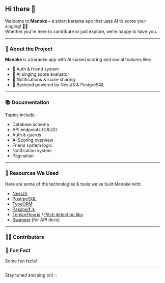 ## Hi there 👋

Welcome to **Manoke** – a smart karaoke app that uses AI to score your singing! 🎤✨  
Whether you're here to contribute or just explore, we’re happy to have you.

---

### 📌 About the Project

**Manoke** is a karaoke app with AI-based scoring and social features like:
- 🔐 Auth & friend system  
- 🤖 AI singing score evaluator  
- 🔔 Notifications & score sharing  
- 📄 Backend powered by NestJS & PostgreSQL

---

### 📚 Documentation


Topics include:
- Database schema
- API endpoints (CRUD)
- Auth & guards
- AI Scoring overview
- Friend system logic
- Notification system
- Pagination

---

### 🧰 Resources We Used

Here are some of the technologies & tools we’ve built Manoke with:

- [NestJS](https://nestjs.com/)
- [PostgreSQL](https://www.postgresql.org/)
- [TypeORM](https://typeorm.io/)
- [Passport.js](http://www.passportjs.org/)
- [TensorFlow.js](https://www.tensorflow.org/js) / [Pitch detection libs](https://github.com/peterkhayes/pitchfinder)
- [Swagger](https://swagger.io/) (for API docs)

---

### 🙋‍♀️ Contributors



### 🍿 Fun Fact

Some fun facts!

---

Stay tuned and sing on! 🎶
